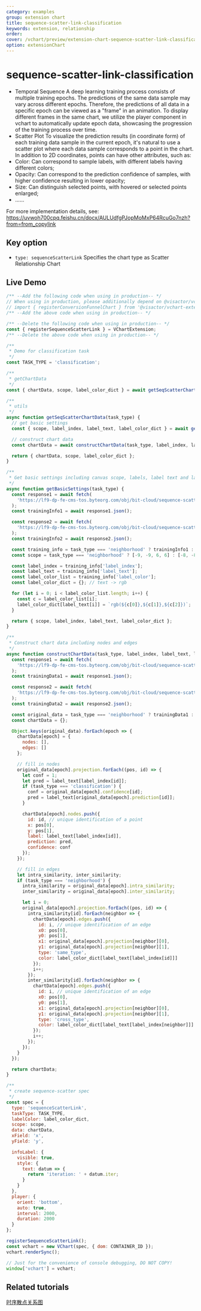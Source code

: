 ```yaml
---
category: examples
group: extension chart
title: sequence-scatter-link-classification
keywords: extension, relationship
order:
cover: /vchart/preview/extension-chart-sequence-scatter-link-classification.gif
option: extensionChart
---
```


# sequence-scatter-link-classification

- Temporal Sequence
  A deep learning training process consists of multiple training epochs. The predictions of the same data sample may vary across different epochs. Therefore, the predictions of all data in a specific epoch can be viewed as a "frame" in an animation. To display different frames in the same chart, we utilize the player component in vchart to automatically update epoch data, showcasing the progression of the training process over time.
- Scatter Plot
  To visualize the prediction results (in coordinate form) of each training data sample in the current epoch, it's natural to use a scatter plot where each data sample corresponds to a point in the chart. In addition to 2D coordinates, points can have other attributes, such as:
- Color: Can correspond to sample labels, with different labels having different colors;
- Opacity: Can correspond to the prediction confidence of samples, with higher confidence resulting in lower opacity;
- Size: Can distinguish selected points, with hovered or selected points enlarged;
- ......

For more implementation details, see: https://uvwoh700cpq.feishu.cn/docx/AULUdfgPJopMoMxP64RcuGo7nzh?from=from_copylink

## Key option

- `type: sequenceScatterLink` Specifies the chart type as Scatter Relationship Chart

## Live Demo

```javascript livedemo
/** --Add the following code when using in production-- */
// When using in production, please additionally depend on @visactor/vchart-extension, keeping the package version consistent with vchart
// import { registerConversionFunnelChart } from '@visactor/vchart-extension';
/** --Add the above code when using in production-- */

/** --Delete the following code when using in production-- */
const { registerSequenceScatterLink } = VChartExtension;
/** --Delete the above code when using in production-- */

/**
 * Demo for classification task
 */
const TASK_TYPE = 'classification';

/**
 * getChartData
 */
const { chartData, scope, label_color_dict } = await getSeqScatterChartData(TASK_TYPE);

/**
 * utils
 */
async function getSeqScatterChartData(task_type) {
  // get basic settings
  const { scope, label_index, label_text, label_color_dict } = await getBasicSettings(task_type);

  // construct chart data
  const chartData = await constructChartData(task_type, label_index, label_text, label_color_dict);

  return { chartData, scope, label_color_dict };
}

/**
 * Get basic settings including canvas scope, labels, label text and label colors
 */
async function getBasicSettings(task_type) {
  const response1 = await fetch(
    'https://lf9-dp-fe-cms-tos.byteorg.com/obj/bit-cloud/sequence-scatter/Training_process1/info.json'
  );
  const trainingInfo1 = await response1.json();

  const response2 = await fetch(
    'https://lf9-dp-fe-cms-tos.byteorg.com/obj/bit-cloud/sequence-scatter/Training_process2/info.json'
  );
  const trainingInfo2 = await response2.json();

  const training_info = task_type === 'neighborhood' ? trainingInfo1 : trainingInfo2;
  const scope = task_type === 'neighborhood' ? [-9, -9, 6, 6] : [-8, -8, 8, 8];

  const label_index = training_info['label_index'];
  const label_text = training_info['label_text'];
  const label_color_list = training_info['label_color'];
  const label_color_dict = {}; // text -> rgb

  for (let i = 0; i < label_color_list.length; i++) {
    const c = label_color_list[i];
    label_color_dict[label_text[i]] = `rgb(${c[0]},${c[1]},${c[2]})`;
  }

  return { scope, label_index, label_text, label_color_dict };
}

/**
 * Construct chart data including nodes and edges
 */
async function constructChartData(task_type, label_index, label_text, label_color_dict) {
  const response1 = await fetch(
    'https://lf9-dp-fe-cms-tos.byteorg.com/obj/bit-cloud/sequence-scatter/Training_process1/data.json'
  );
  const trainingData1 = await response1.json();

  const response2 = await fetch(
    'https://lf9-dp-fe-cms-tos.byteorg.com/obj/bit-cloud/sequence-scatter/Training_process2/data.json'
  );
  const trainingData2 = await response2.json();

  const original_data = task_type === 'neighborhood' ? trainingData1 : trainingData2;
  const chartData = {};

  Object.keys(original_data).forEach(epoch => {
    chartData[epoch] = {
      nodes: [],
      edges: []
    };

    // fill in nodes
    original_data[epoch].projection.forEach((pos, id) => {
      let conf = 1;
      let pred = label_text[label_index[id]];
      if (task_type === 'classification') {
        conf = original_data[epoch].confidence[id];
        pred = label_text[original_data[epoch].prediction[id]];
      }

      chartData[epoch].nodes.push({
        id: id, // unique identification of a point
        x: pos[0],
        y: pos[1],
        label: label_text[label_index[id]],
        prediction: pred,
        confidence: conf
      });
    });

    // fill in edges
    let intra_similarity, inter_similarity;
    if (task_type === 'neighborhood') {
      intra_similarity = original_data[epoch].intra_similarity;
      inter_similarity = original_data[epoch].inter_similarity;

      let i = 0;
      original_data[epoch].projection.forEach((pos, id) => {
        intra_similarity[id].forEach(neighbor => {
          chartData[epoch].edges.push({
            id: i, // unique identification of an edge
            x0: pos[0],
            y0: pos[1],
            x1: original_data[epoch].projection[neighbor][0],
            y1: original_data[epoch].projection[neighbor][1],
            type: 'same_type',
            color: label_color_dict[label_text[label_index[id]]]
          });
          i++;
        });
        inter_similarity[id].forEach(neighbor => {
          chartData[epoch].edges.push({
            id: i, // unique identification of an edge
            x0: pos[0],
            y0: pos[1],
            x1: original_data[epoch].projection[neighbor][0],
            y1: original_data[epoch].projection[neighbor][1],
            type: 'cross_type',
            color: label_color_dict[label_text[label_index[neighbor]]]
          });
          i++;
        });
      });
    }
  });

  return chartData;
}

/**
 * create sequence-scatter spec
 */
const spec = {
  type: 'sequenceScatterLink',
  taskType: TASK_TYPE,
  labelColor: label_color_dict,
  scope: scope,
  data: chartData,
  xField: 'x',
  yField: 'y',

  infoLabel: {
    visible: true,
    style: {
      text: datum => {
        return 'iteration: ' + datum.iter;
      }
    }
  },
  player: {
    orient: 'bottom',
    auto: true,
    interval: 2000,
    duration: 2000
  }
};

registerSequenceScatterLink();
const vchart = new VChart(spec, { dom: CONTAINER_ID });
vchart.renderSync();

// Just for the convenience of console debugging, DO NOT COPY!
window['vchart'] = vchart;
```

## Related tutorials

[时序散点关系图](link)
